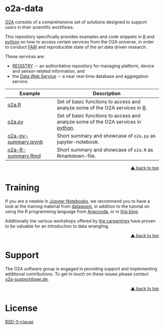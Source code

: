 

# o2a-data

[O2A](https://o2a-data.de/) consists of a comprehensive set of solutions designed to support users in their scientific workflows. 


This repository specifically provides examples and code snippets in [R](https://www.r-project.org/) and [python](https://www.python.org/) 
on how to access certain services from the O2A universe, in order to conduct [FAIR](https://doi.org/10.1038/sdata.2016.18) 
and reproducible state of the art data driven research. 

These services are: 

- [REGISTRY](https://registry.o2a-data.de/) -- an authoritative repository for managing platform, device and sensor-related information, and 
- the [Data Web Service](https://dashboard.awi.de/data/) -- a near real-time database and aggregation service.


| Example                  | Description                                                                                                 |
|--------------------------|-------------------------------------------------------------------------------------------------------------|
| [o2a.R](o2a.R)           | Set of basic functions to access and analyze some of the O2A services in [R](https://www.r-project.org/).   |
| [o2a.py](o2a.py)         | Set of basic functions to access and analyze some of the O2A services in [python](https://www.python.org/). |
| [o2a-py-summary.ipynb]() | Short summary and showcase of `o2a.py` as jupyter-notebook.                                                 |
| [o2a-R-summary.Rmd]()    | Short summary and showcase of `o2a.R` as Rmarkdown-file.                                                    |



<p align="right"><a href="#top">&#x25B2; back to top</a></p>

# Training

If you are a newbie in [Jupyter Notebooks](https://jupyter.org/), we recommend you to have a look at the training material from  [dataquest](https://www.dataquest.io/blog/jupyter-notebook-tutorial), in addition to the tutorial on using the R programming language from [Anaconda](https://docs.anaconda.com/anaconda/navigator/tutorials/r-lang/), or in [this blog](https://www.datacamp.com/community/blog/jupyter-notebook-r).

Additionally the various workshops offered by [the carpentries](https://carpentries.org/workshops-curricula/) have proven to be valuable for an introduction to data wrangling.


<p align="right"><a href="#top">&#x25B2; back to top</a></p>

# Support

The O2A software group is engaged in providing support and implementing additional contributions. To get in touch on these issues please contact
[o2a-support@awi.de](mailto:o2a-support@awi.de?subject=mail%20from%20github%20README).

<p align="right"><a href="#top">&#x25B2; back to top</a></p>

# License

[BSD-3-clause](https://opensource.org/license/bsd-3-clause)

<!-- 
[![License](https://img.shields.io/badge/License-Apache%202.0-blue.svg)](https://opensource.org/licenses/Apache-2.0)
<p align="right"><a href="#top">&#x25B2; back to top</a></p>
-->


